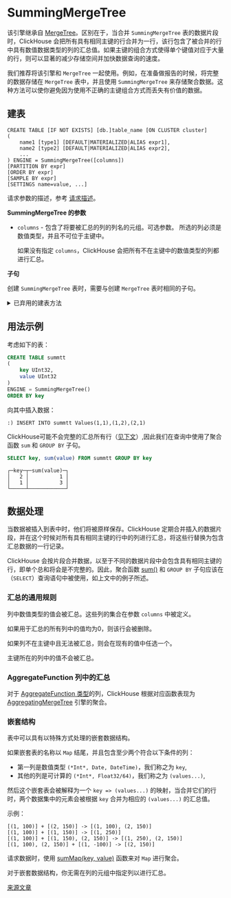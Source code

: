 
# SummingMergeTree

该引擎继承自 [MergeTree](mergetree.md)。区别在于，当合并 `SummingMergeTree` 表的数据片段时，ClickHouse 会把所有具有相同主键的行合并为一行，该行包含了被合并的行中具有数值数据类型的列的汇总值。如果主键的组合方式使得单个键值对应于大量的行，则可以显著的减少存储空间并加快数据查询的速度。

我们推荐将该引擎和 `MergeTree` 一起使用。例如，在准备做报告的时候，将完整的数据存储在 `MergeTree` 表中，并且使用 `SummingMergeTree` 来存储聚合数据。这种方法可以使你避免因为使用不正确的主键组合方式而丢失有价值的数据。

## 建表

```
CREATE TABLE [IF NOT EXISTS] [db.]table_name [ON CLUSTER cluster]
(
    name1 [type1] [DEFAULT|MATERIALIZED|ALIAS expr1],
    name2 [type2] [DEFAULT|MATERIALIZED|ALIAS expr2],
    ...
) ENGINE = SummingMergeTree([columns])
[PARTITION BY expr]
[ORDER BY expr]
[SAMPLE BY expr]
[SETTINGS name=value, ...]
```

请求参数的描述，参考 [请求描述](../../query_language/create.md)。

**SummingMergeTree 的参数**

- `columns` - 包含了将要被汇总的列的列名的元组。可选参数。
所选的列必须是数值类型，并且不可位于主键中。

    如果没有指定 `columns`，ClickHouse 会把所有不在主键中的数值类型的列都进行汇总。

**子句**

创建 `SummingMergeTree` 表时，需要与创建 `MergeTree` 表时相同的子句。

<details markdown="1"><summary>已弃用的建表方法</summary>

!!! 注意
    不要在新项目中使用该方法，可能的话，请将旧项目切换到上述方法。

```
CREATE TABLE [IF NOT EXISTS] [db.]table_name [ON CLUSTER cluster]
(
    name1 [type1] [DEFAULT|MATERIALIZED|ALIAS expr1],
    name2 [type2] [DEFAULT|MATERIALIZED|ALIAS expr2],
    ...
) ENGINE [=] SummingMergeTree(date-column [, sampling_expression], (primary, key), index_granularity, [columns])
```

除 `columns` 外的所有参数都与 `MergeTree` 中的含义相同。

- `columns` — 包含将要被汇总的列的列名的元组。可选参数。有关说明，请参阅上面的文字。
</details>

## 用法示例

考虑如下的表：

```sql
CREATE TABLE summtt
(
    key UInt32,
    value UInt32
)
ENGINE = SummingMergeTree()
ORDER BY key
```

向其中插入数据：

```
:) INSERT INTO summtt Values(1,1),(1,2),(2,1)
```

ClickHouse可能不会完整的汇总所有行（[见下文](#data-processing)）,因此我们在查询中使用了聚合函数 `sum` 和 `GROUP BY` 子句。

```sql
SELECT key, sum(value) FROM summtt GROUP BY key
```

```
┌─key─┬─sum(value)─┐
│   2 │          1 │
│   1 │          3 │
└─────┴────────────┘
```


## 数据处理

当数据被插入到表中时，他们将被原样保存。ClickHouse 定期合并插入的数据片段，并在这个时候对所有具有相同主键的行中的列进行汇总，将这些行替换为包含汇总数据的一行记录。

ClickHouse 会按片段合并数据，以至于不同的数据片段中会包含具有相同主键的行，即单个总和将会是不完整的。因此，聚合函数 [sum()](../../query_language/agg_functions/reference.md#agg_function-sum) 和 `GROUP BY` 子句应该在（`SELECT`）查询语句中被使用，如上文中的例子所述。

### 汇总的通用规则

列中数值类型的值会被汇总。这些列的集合在参数 `columns` 中被定义。

如果用于汇总的所有列中的值均为0，则该行会被删除。

如果列不在主键中且无法被汇总，则会在现有的值中任选一个。

主键所在的列中的值不会被汇总。

### AggregateFunction 列中的汇总

对于 [AggregateFunction 类型](../../data_types/nested_data_structures/aggregatefunction.md)的列，ClickHouse 根据对应函数表现为 [AggregatingMergeTree](aggregatingmergetree.md) 引擎的聚合。

### 嵌套结构

表中可以具有以特殊方式处理的嵌套数据结构。

如果嵌套表的名称以 `Map` 结尾，并且包含至少两个符合以下条件的列：

- 第一列是数值类型 `(*Int*, Date, DateTime)`，我们称之为 `key`,
- 其他的列是可计算的 `(*Int*, Float32/64)`，我们称之为 `(values...)`,

然后这个嵌套表会被解释为一个 `key => (values...)` 的映射，当合并它们的行时，两个数据集中的元素会被根据 `key` 合并为相应的 `(values...)` 的汇总值。

示例：

```
[(1, 100)] + [(2, 150)] -> [(1, 100), (2, 150)]
[(1, 100)] + [(1, 150)] -> [(1, 250)]
[(1, 100)] + [(1, 150), (2, 150)] -> [(1, 250), (2, 150)]
[(1, 100), (2, 150)] + [(1, -100)] -> [(2, 150)]
```

请求数据时，使用 [sumMap(key, value)](../../query_language/agg_functions/reference.md) 函数来对 `Map` 进行聚合。

对于嵌套数据结构，你无需在列的元组中指定列以进行汇总。

[来源文章](https://clickhouse.yandex/docs/en/operations/table_engines/summingmergetree/) <!--hide-->
